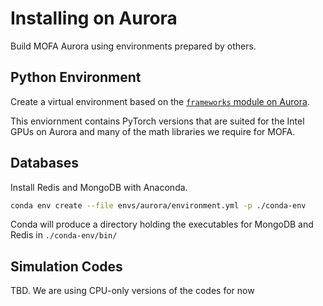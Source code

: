 # Installing on Aurora

Build MOFA Aurora using environments prepared by others.

## Python Environment

Create a virtual environment based on the
[`frameworks` module on Aurora](https://docs.alcf.anl.gov/aurora/data-science/python/).

This enviornment contains PyTorch versions that are suited for
the Intel GPUs on Aurora and many of the math libraries we require
for MOFA.

## Databases

Install Redis and MongoDB with Anaconda.

```bash
conda env create --file envs/aurora/environment.yml -p ./conda-env
```

Conda will produce a directory holding the executables
for MongoDB and Redis in `./conda-env/bin/`

## Simulation Codes

TBD. We are using CPU-only versions of the codes for now
